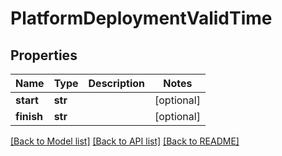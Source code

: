 # PlatformDeploymentValidTime

## Properties
Name | Type | Description | Notes
------------ | ------------- | ------------- | -------------
**start** | **str** |  | [optional] 
**finish** | **str** |  | [optional] 

[[Back to Model list]](../README.md#documentation-for-models) [[Back to API list]](../README.md#documentation-for-api-endpoints) [[Back to README]](../README.md)


